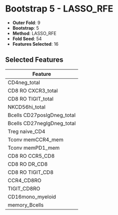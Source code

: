 # Bootstrap 5 - LASSO_RFE

- **Outer Fold**: 9
- **Bootstrap**: 5
- **Method**: LASSO_RFE
- **Fold Seed**: 54
- **Features Selected**: 16

## Selected Features

| Feature |
|---------|
| CD4neg_total |
| CD8 RO CXCR3_total |
| CD8 RO TIGIT_total |
| NKCD56hi_total |
| Bcells CD27posIgDneg_total |
| Bcells CD27negIgDneg_total |
| Treg naive_CD4 |
| Tconv memCCR4_mem |
| Tconv memPD1_mem |
| CD8 RO CCR5_CD8 |
| CD8 RO DR_CD8 |
| CD8 RO TIGIT_CD8 |
| CCR4_CD8RO |
| TIGIT_CD8RO |
| CD16mono_myeloid |
| memory_Bcells |
